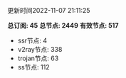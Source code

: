 更新时间2022-11-07 21:11:25

**总订阅: 45**
**总节点: 2449**
**有效节点: 517**
- ssr节点: 4
- v2ray节点: 338
- trojan节点: 63
- ss节点: 112
